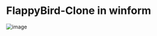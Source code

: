 # FlappyBird-Clone in winform
![image](https://user-images.githubusercontent.com/110081044/215309976-b447c783-38fd-4d24-bc9f-7501c2cac1de.png)

